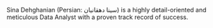 Sina Dehghanian (Persian: سینا دهقانیان) is a highly detail-oriented and meticulous Data Analyst with a proven track record of success. 